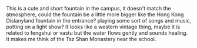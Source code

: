 This is a cute and short fountain in the campus, it doesn't match the atmosphere, could the fountain be a little more bigger like the Hong Kong Dislanyland fountain in the entrance? playing some sort of songs and music, putting on a light show? It looks like a western vintage thing, maybe it is related to fengshui or vastu but the water flows gently and sounds healing. It makes me think of the Tsz Shan Monastery near the school.